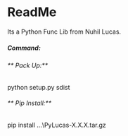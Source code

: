 # ReadMe

Its a Python Func Lib from Nuhil Lucas.

##### **Command:**

###### ** Pack Up:**

python setup.py sdist

###### ** Pip Install:**

pip install ...\PyLucas-X.X.X.tar.gz
